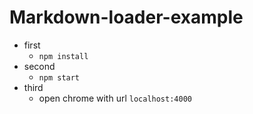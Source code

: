 # Markdown-loader-example

* first
  * `npm install`
* second
  * `npm start`
* third
  * open chrome with url `localhost:4000`

